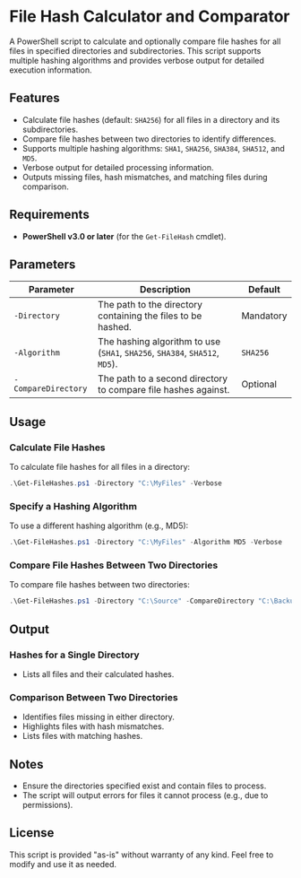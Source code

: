 # File Hash Calculator and Comparator

A PowerShell script to calculate and optionally compare file hashes for all files in specified directories and subdirectories. This script supports multiple hashing algorithms and provides verbose output for detailed execution information.

## Features

- Calculate file hashes (default: `SHA256`) for all files in a directory and its subdirectories.
- Compare file hashes between two directories to identify differences.
- Supports multiple hashing algorithms: `SHA1`, `SHA256`, `SHA384`, `SHA512`, and `MD5`.
- Verbose output for detailed processing information.
- Outputs missing files, hash mismatches, and matching files during comparison.

## Requirements

- **PowerShell v3.0 or later** (for the `Get-FileHash` cmdlet).

## Parameters

| Parameter           | Description                                                                                     | Default   |
|---------------------|-------------------------------------------------------------------------------------------------|-----------|
| `-Directory`        | The path to the directory containing the files to be hashed.                                    | Mandatory |
| `-Algorithm`        | The hashing algorithm to use (`SHA1`, `SHA256`, `SHA384`, `SHA512`, `MD5`).                     | `SHA256`  |
| `-CompareDirectory` | The path to a second directory to compare file hashes against.                                  | Optional  |

## Usage

### Calculate File Hashes

To calculate file hashes for all files in a directory:

```powershell
.\Get-FileHashes.ps1 -Directory "C:\MyFiles" -Verbose
```

### Specify a Hashing Algorithm

To use a different hashing algorithm (e.g., MD5):

```powershell
.\Get-FileHashes.ps1 -Directory "C:\MyFiles" -Algorithm MD5 -Verbose
```

### Compare File Hashes Between Two Directories

To compare file hashes between two directories:

```powershell
.\Get-FileHashes.ps1 -Directory "C:\Source" -CompareDirectory "C:\Backup" -Verbose
```

## Output

### Hashes for a Single Directory

- Lists all files and their calculated hashes.

### Comparison Between Two Directories

- Identifies files missing in either directory.
- Highlights files with hash mismatches.
- Lists files with matching hashes.

## Notes

- Ensure the directories specified exist and contain files to process.
- The script will output errors for files it cannot process (e.g., due to permissions).

## License

This script is provided "as-is" without warranty of any kind. Feel free to modify and use it as needed.
